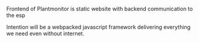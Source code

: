 Frontend of Plantmonitor is static website with backend communication to the esp

Intention will be a webpacked javascript framework delivering everything we need even without internet.

